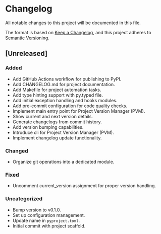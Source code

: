 # Changelog

All notable changes to this project will be documented in this file.

The format is based on [Keep a Changelog](https://keepachangelog.com/en/1.1.0/),
and this project adheres to [Semantic Versioning](https://semver.org/spec/v2.0.0.html).

## [Unreleased]

### Added

- Add GitHub Actions workflow for publishing to PyPI.
- Add CHANGELOG.md for project documentation.
- Add Makefile for project automation tasks.
- Add type hinting support with py.typed file.
- Add initial exception handling and hooks modules.
- Add pre-commit configuration for code quality checks.
- Implement main entry point for Project Version Manager (PVM).
- Show current and next version details.
- Generate changelogs from commit history.
- Add version bumping capabilities.
- Introduce cli for Project Version Manager (PVM).
- Implement changelog update functionality.

### Changed

- Organize git operations into a dedicated module.

### Fixed

- Uncomment current_version assignment for proper version handling.

### Uncategorized

- Bump version to v0.1.0.
- Set up configuration management.
- Update name in `pyproject.toml`.
- Initial commit with project scaffold.


